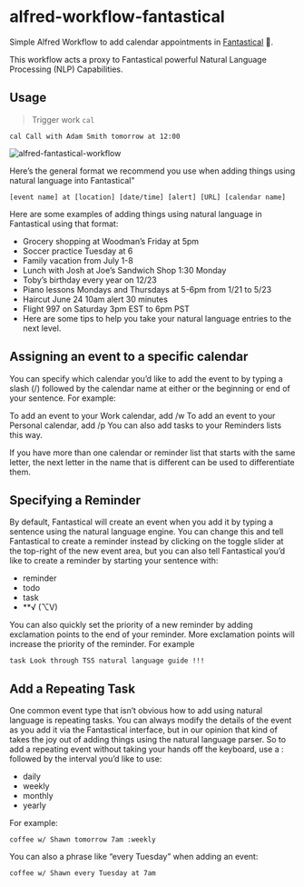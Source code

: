 # alfred-workflow-fantastical

Simple Alfred Workflow to add calendar appointments in [Fantastical](https://flexibits.com/fantastical) 📅.

This workflow acts a proxy to Fantastical powerful Natural Language Processing (NLP) Capabilities. 

## Usage

> Trigger work `cal`

`cal Call with Adam Smith tomorrow at 12:00`

![alfred-fantastical-workflow](https://user-images.githubusercontent.com/550726/88184159-449c2d00-cc2a-11ea-979b-cdbdc0853761.gif)

Here’s the general format we recommend you use when adding things using natural language into Fantastical”

`[event name] at [location] [date/time] [alert] [URL] [calendar name]`

Here are some examples of adding things using natural language in Fantastical using that format:

 - Grocery shopping at Woodman’s Friday at 5pm
 - Soccer practice Tuesday at 6
 - Family vacation from July 1-8
 - Lunch with Josh at Joe’s Sandwich Shop 1:30 Monday
 - Toby’s birthday every year on 12/23
 - Piano lessons Mondays and Thursdays at 5-6pm from 1/21 to 5/23
 - Haircut June 24 10am alert 30 minutes
 - Flight 997 on Saturday 3pm EST to 6pm PST
 - Here are some tips to help you take your natural language entries to the next level.

## Assigning an event to a specific calendar
You can specify which calendar you’d like to add the event to by typing a slash (/) followed by the calendar name at either or the beginning or end of your sentence. For example:

To add an event to your Work calendar, add /w
To add an event to your Personal calendar, add /p
You can also add tasks to your Reminders lists this way.

If you have more than one calendar or reminder list that starts with the same letter, the next letter in the name that is different can be used to differentiate them.

## Specifying a Reminder
By default, Fantastical will create an event when you add it by typing a sentence using the natural language engine. You can change this and tell Fantastical to create a reminder instead by clicking on the toggle slider at the top-right of the new event area, but you can also tell Fantastical you’d like to create a reminder by starting your sentence with:

 - reminder
 - todo
 - task
 - **√ (⌥V)

You can also quickly set the priority of a new reminder by adding exclamation points to the end of your reminder. More exclamation points will increase the priority of the reminder. For example

`task Look through TSS natural language guide !!!`

## Add a Repeating Task
One common event type that isn’t obvious how to add using natural language is repeating tasks. You can always modify the details of the event as you add it via the Fantastical interface, but in our opinion that kind of takes the joy out of adding things using the natural language parser. So to add a repeating event without taking your hands off the keyboard, use a : followed by the interval you’d like to use:

 - daily
 - weekly
 - monthly
 - yearly

For example:

`coffee w/ Shawn tomorrow 7am :weekly`

You can also a phrase like “every Tuesday” when adding an event:

`coffee w/ Shawn every Tuesday at 7am`

